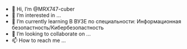 - 👋 Hi, I’m @MRX747-cuber
- 👀 I’m interested in ...
- 🌱 I’m currently learning В ВУЗЕ по специальности: Информационная безопастность/Кибербезопастность
- 💞️ I’m looking to collaborate on ...
- 📫 How to reach me ...

<!---
MRX747-cuber/MRX747-cuber is a ✨ special ✨ repository because its `README.md` (this file) appears on your GitHub profile.
You can click the Preview link to take a look at your changes.
--->
